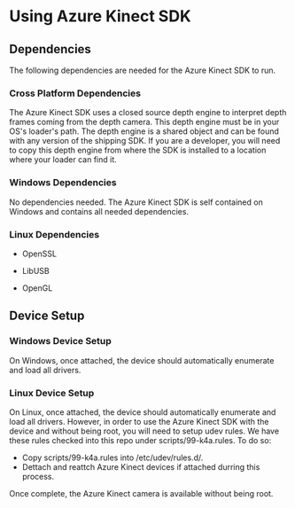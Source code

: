 # Using Azure Kinect SDK

## Dependencies

The following dependencies are needed for the Azure Kinect SDK to run.

### Cross Platform Dependencies

The Azure Kinect SDK uses a closed source depth engine to interpret depth frames
coming from the depth camera. This depth engine must be in your OS's loader's
path. The depth engine is a shared object and can be found with any version
of the shipping SDK. If you are a developer, you will need to copy this
depth engine from where the SDK is installed to a location where your loader
can find it.

### Windows Dependencies

No dependencies needed. The Azure Kinect SDK is self contained on Windows and contains
all needed dependencies.

### Linux Dependencies

* OpenSSL

* LibUSB

* OpenGL

## Device Setup

### Windows Device Setup

On Windows, once attached, the device should automatically enumerate and load
all drivers.

### Linux Device Setup

On Linux, once attached, the device should automatically enumerate and load
all drivers. However, in order to use the Azure Kinect SDK with the device and without
being root, you will need to setup udev rules. We have these rules checked
into this repo under scripts/99-k4a.rules. To do so:

* Copy scripts/99-k4a.rules into /etc/udev/rules.d/.
* Dettach and reattch Azure Kinect devices if attached durring this process.

Once complete, the Azure Kinect camera is available without being root.